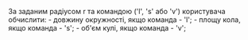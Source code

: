 За заданим радіусом r та командою ('l', 's' або 'v') користувача обчислити:
	- довжину окружності, якщо команда - 'l';
	- площу кола, якщо команда - 's';
	- об'єм кулі, якщо команда - 'v';

